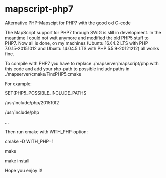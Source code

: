 # mapscript-php7
Alternative PHP-Mapscipt for PHP7 with the good old C-code

The MapScript support for PHP7 through SWIG is still in development. In the meantime I could not wait anymore and modified the old PHP5 stuff to PHP7. Now all is done, on my machines (Ubuntu 16.04.2 LTS with PHP 7.0.15-20151012 and Ubuntu 14.04.5 LTS with PHP 5.5.9-20121212) all works fine.

To compile with PHP7 you have to replace ./mapserver/mapscript/php with this code and add your php-path to possible include paths in ./mapserver/cmake/FindPHP5.cmake

For example:

SET(PHP5_POSSIBLE_INCLUDE_PATHS

/usr/include/php/20151012

/usr/include/php

...

Then run cmake with WITH_PHP-option:

cmake -D WITH_PHP=1

make

make install

Hope you enjoy it!

